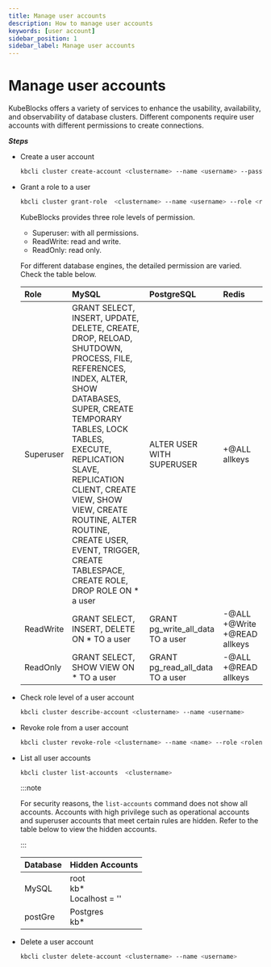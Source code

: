 ```yaml
---
title: Manage user accounts
description: How to manage user accounts
keywords: [user account]
sidebar_position: 1
sidebar_label: Manage user accounts
---
```


# Manage user accounts

KubeBlocks offers a variety of services to enhance the usability, availability, and observability of database clusters. Different components require user accounts with different permissions to create connections.

***Steps***

- Create a user account

  ```bash
  kbcli cluster create-account <clustername> --name <username> --password <pwd> 
  ```

- Grant a role to a user

  ```bash
  kbcli cluster grant-role  <clustername> --name <username> --role <rolename>
  ```

  KubeBlocks provides three role levels of permission.

  - Superuser: with all permissions.
  - ReadWrite: read and write.
  - ReadOnly: read only.
  
  For different database engines, the detailed permission are varied. Check the table below.

    | Role      | MySQL    | PostgreSQL | Redis  |
    | :------   | :------- | :------    | :----- |
    | Superuser | GRANT SELECT, INSERT, UPDATE, DELETE, CREATE, DROP, RELOAD, SHUTDOWN, PROCESS, FILE, REFERENCES, INDEX, ALTER, SHOW DATABASES, SUPER, CREATE TEMPORARY TABLES, LOCK TABLES, EXECUTE, REPLICATION SLAVE, REPLICATION CLIENT, CREATE VIEW, SHOW VIEW, CREATE ROUTINE, ALTER ROUTINE, CREATE USER, EVENT, TRIGGER, CREATE TABLESPACE, CREATE ROLE, DROP ROLE ON * a user | ALTER USER WITH SUPERUSER | +@ALL allkeys|
    | ReadWrite | GRANT SELECT, INSERT, DELETE ON * TO a user | GRANT pg_write_all_data TO a user | -@ALL +@Write +@READ allkeys |
    | ReadOnly  | GRANT SELECT, SHOW VIEW ON * TO a user | GRANT pg_read_all_data TO a user | -@ALL +@READ allkeys |

- Check role level of a user account

  ```bash
  kbcli cluster describe-account <clustername> --name <username>
  ```

- Revoke role from a user account

  ```bash
  kbcli cluster revoke-role <clustername> --name <name> --role <rolename> 
  ```

- List all user accounts

  ```bash
  kbcli cluster list-accounts  <clustername>  
  ```

  :::note

  For security reasons, the `list-accounts` command does not show all accounts. Accounts with high privilege such as operational accounts and superuser accounts that meet certain rules are hidden. Refer to the table below to view the hidden accounts.

  :::

  | Database | Hidden Accounts                     |
  | :---     | :---                                |
  | MySQL    | root <br />kb* <br />Localhost = '' |
  | postGre  | Postgres <br />kb*                  |

- Delete a user account

  ```bash
  kbcli cluster delete-account <clustername> --name <username> 
  ```
